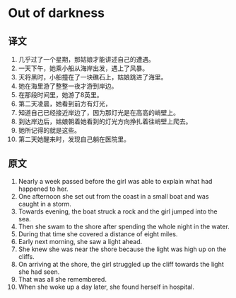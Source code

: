 # Out of darkness

## 译文

1. 几乎过了一个星期，那姑娘才能讲述自己的遭遇。
2. 一天下午，她乘小船从海岸出发，遇上了风暴。  
3. 天将黑时，小船撞在了一块礁石上，姑娘跳进了海里。  
4. 她在海里游了整整一夜才游到岸边。
5. 在那段时间里，她游了8英里。  
6. 第二天凌晨，她看到前方有灯光，  
7. 知道自己已经接近岸边了，因为那灯光是在高高的峭壁上。  
8. 到达岸边后，姑娘朝着她看到的灯光方向挣扎着往峭壁上爬去。  
9. 她所记得的就是这些。  
10. 第二天她醒来时，发现自己躺在医院里。  

## 原文

1. Nearly a week passed before the girl was able to explain what had happened to her.
2. One afternoon she set out from the coast in a small boat and was caught in a storm.
3. Towards evening, the boat struck a rock and the girl jumped into the sea.
4. Then she swam to the shore after spending the whole night in the water.
5. During that time she covered a distance of eight miles.
6. Early next morning, she saw a light ahead.
7. She knew she was near the shore because the light was high up on the cliffs.
8. On arriving at the shore, the girl struggled up the cliff towards the light she had seen.
9. That was all she remembered.
10. When she woke up a day later, she found herself in hospital.
